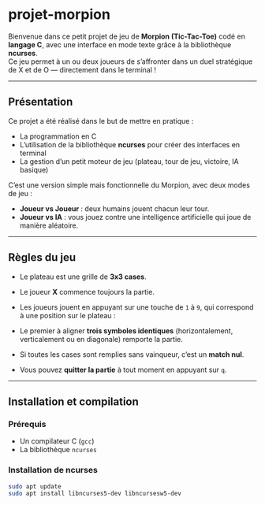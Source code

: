 # projet-morpion

Bienvenue dans ce petit projet de jeu de **Morpion (Tic-Tac-Toe)** codé en **langage C**, avec une interface en mode texte grâce à la bibliothèque **ncurses**.  
Ce jeu permet à un ou deux joueurs de s’affronter dans un duel stratégique de X et de O — directement dans le terminal !

---

##  Présentation

Ce projet a été réalisé dans le but de mettre en pratique :

- La programmation en C
- L’utilisation de la bibliothèque **ncurses** pour créer des interfaces en terminal
- La gestion d’un petit moteur de jeu (plateau, tour de jeu, victoire, IA basique)

C’est une version simple mais fonctionnelle du Morpion, avec deux modes de jeu :

-  **Joueur vs Joueur** : deux humains jouent chacun leur tour.
-  **Joueur vs IA** : vous jouez contre une intelligence artificielle qui joue de manière aléatoire.

---

##  Règles du jeu

- Le plateau est une grille de **3x3 cases**.
- Le joueur **X** commence toujours la partie.
- Les joueurs jouent en appuyant sur une touche de `1` à `9`, qui correspond à une position sur le plateau :


- Le premier à aligner **trois symboles identiques** (horizontalement, verticalement ou en diagonale) remporte la partie.
- Si toutes les cases sont remplies sans vainqueur, c’est un **match nul**.
- Vous pouvez **quitter la partie** à tout moment en appuyant sur `q`.

---

##  Installation et compilation

###  Prérequis

- Un compilateur C (`gcc`)
- La bibliothèque `ncurses`

###  Installation de ncurses

```bash
sudo apt update
sudo apt install libncurses5-dev libncursesw5-dev
